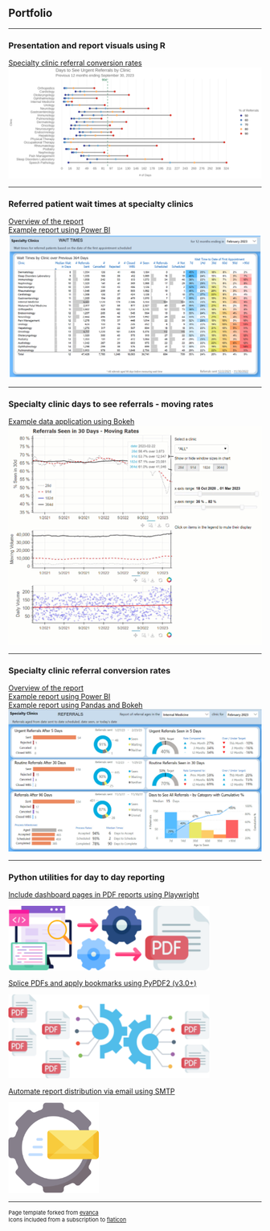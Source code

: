 ## Portfolio

---

### Presentation and report visuals using R

[Specialty clinic referral conversion rates](https://907sjl.github.io/clinic-wait-r)<br>
<a href="/clinic-wait-r">
  <img src="images/urgent_seen_dumbells_by_clinic_364_2023_09_30.svg?raw=true" alt="SVG image: Picture of clinic wait time dumbbell chart"/> 
</a>

---

### Referred patient wait times at specialty clinics

[Overview of the report](/clinic_wait_report)<br>
[Example report using Power BI](https://907sjl.github.io/clinic-wait-powerbi/)<br>
<a href="/clinic_wait_report">
    <img src="images/clinic_wait_report.jpg?raw=true" alt="Picture of clinic wait time report"/>
</a>

---

### Specialty clinic days to see referrals - moving rates

[Example data application using Bokeh](https://907sjl.github.io/moving-rates-bokeh/)<br>
<a href="/moving-rates-bokeh">
  <img src="images/moving_rates_app.gif?raw=true" alt="Animated GIF: Moving rates data app"/> 
</a> 

---

### Specialty clinic referral conversion rates 

[Overview of the report](/referrals_report)<br>
[Example report using Power BI](https://907sjl.github.io/referrals_powerbi/)<br>
[Example report using Pandas and Bokeh](https://907sjl.github.io/referrals-bokeh/)<br>
<a href="/referrals_report">
  <img src="images/internal_med_referrals.jpg?raw=true" alt="Picture of referral conversion process report"/> 
</a>

---

### Python utilities for day to day reporting

[Include dashboard pages in PDF reports using Playwright](https://github.com/907sjl/page-capture-utility)<br>
<p><a href="https://github.com/907sjl/page-capture-utility">
  <img src="images/page_capture_utility.svg?raw=true" width="400" alt="SVG image: icon for the Page Capture Utility repo"/> 
</a></p>    

[Splice PDFs and apply bookmarks using PyPDF2 (v3.0+)](https://github.com/907sjl/pdf-splicer)<br>
<p><a href="https://github.com/907sjl/pdf-splicer">
  <img src="images/pdf_splicer.svg?raw=true" width="400" alt="SVG image: icon for the PDF Splicer repo"/> 
</a></p>    

[Automate report distribution via email using SMTP](https://github.com/907sjl/smtp-sender)<br>
<p><a href="https://github.com/907sjl/smtp-sender">
  <img src="images/smtp_sender.svg?raw=true" width="180" alt="SVG image: icon for the SMTP Sender repo"/> 
</a></p>    




---
<p style="font-size:11px">Page template forked from <a href="https://github.com/evanca/quick-portfolio">evanca</a><br>
Icons included from a subscription to <a href="https://www.flaticon.com/">flaticon</a></p>
<!-- Remove above link if you don't want to attibute -->
